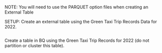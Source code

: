 NOTE: You will need to use the PARQUET option files when creating an External Table

SETUP:
Create an external table using the Green Taxi Trip Records Data for 2022.
```sql
```
Create a table in BQ using the Green Taxi Trip Records for 2022 (do not partition or cluster this table).
